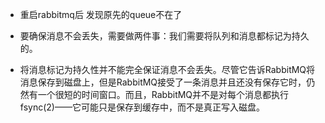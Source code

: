 - 重启rabbitmq后 发现原先的queue不在了

- 要确保消息不会丢失，需要做两件事：我们需要将队列和消息都标记为持久的。

- 将消息标记为持久性并不能完全保证消息不会丢失。尽管它告诉RabbitMQ将消息保存到磁盘上，但是RabbitMQ接受了一条消息并且还没有保存它时，仍然有一个很短的时间窗口。而且，RabbitMQ并不是对每个消息都执行fsync(2)——它可能只是保存到缓存中，而不是真正写入磁盘。